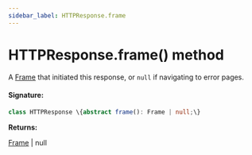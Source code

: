 ```yaml
---
sidebar_label: HTTPResponse.frame
---
```


# HTTPResponse.frame() method

A [Frame](./puppeteer.frame.md) that initiated this response, or `null` if navigating to error pages.

#### Signature:

```typescript
class HTTPResponse \{abstract frame(): Frame | null;\}
```

**Returns:**

[Frame](./puppeteer.frame.md) \| null

